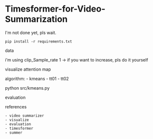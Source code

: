 # Timesformer-for-Video-Summarization

I'm not done yet, pls wait.

`
pip install -r requirements.txt
`

data

i'm using clip_Sample_rate 1 -> if you want to increase, pls do it yourself

visualize attention map

algorithm:
    - kmeans
    - tt01
    - tt02

python src/kmeans.py

evaluation


references

    - video summarizer
    - visualize
    - evaluation
    - timesformer
    - summer